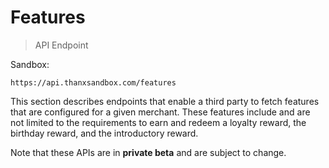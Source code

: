 # Features

> API Endpoint

Sandbox:
```
https://api.thanxsandbox.com/features
```

This section describes endpoints that enable a third party to fetch features that
are configured for a given merchant. These features include and are not limited to
the requirements to earn and redeem a loyalty reward, the birthday reward, and the introductory reward.

<aside class="notice">
  Note that these APIs are in <b>private beta</b> and are subject to change.
</aside>
